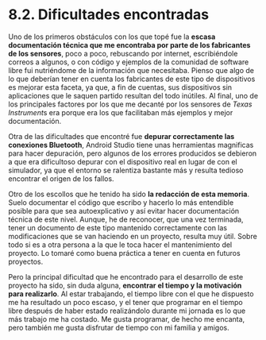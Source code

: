 # 8.2. Dificultades encontradas

Uno de los primeros obstáculos con los que topé fue la **escasa documentación técnica que me encontraba por parte de los fabricantes de los sensores**, poco a poco, rebuscando por internet, escribiéndole correos a algunos, o con código y ejemplos de la comunidad de software libre fui nutriéndome de la información que necesitaba. Pienso que algo de lo que deberían tener en cuenta los fabricantes de este tipo de dispositivos es mejorar esta faceta, ya que, a fin de cuentas, sus dispositivos sin aplicaciones que le saquen partido resultan del todo inútiles. Al final, uno de los principales factores por los que me decanté por los sensores de *Texas Instrument*s era porque era los que facilitaban más ejemplos y mejor documentación.

Otra de las dificultades que encontré fue **depurar correctamente las conexiones Bluetooth**, Android Studio tiene unas herramientas magnificas para hacer depuración, pero algunos de los errores producidos se debieron a que era dificultoso depurar con el dispositivo real en lugar de con el simulador, ya que el entorno se ralentiza bastante más y resulta tedioso encontrar el origen de los fallos.

Otro de los escollos que he tenido ha sido **la redacción de esta memoria**. Suelo documentar el código que escribo y hacerlo lo más entendible posible para que sea autoexplicativo y así evitar hacer documentación técnica de este nivel. Aunque, he de reconocer, que una vez terminada, tener un documento de este tipo mantenido correctamente con las modificaciones que se van haciendo en un proyecto, resulta muy útil. Sobre todo si es a otra persona a la que le toca hacer el mantenimiento del proyecto. Lo tomaré como buena práctica a tener en cuenta en futuros proyectos.

Pero la principal dificultad que he encontrado para el desarrollo de este proyecto ha sido, sin duda alguna, **encontrar el tiempo y la motivación para realizarlo**. Al estar trabajando, el tiempo libre con el que he dispuesto me ha resultado un poco escaso, y el tener que programar en el tiempo libre después de haber estado realizándolo durante mi jornada es lo que más trabajo me ha costado. Me gusta programar, de hecho me encanta, pero también me gusta disfrutar de tiempo con mi familia y amigos.